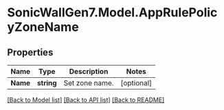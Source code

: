 # SonicWallGen7.Model.AppRulePolicyZoneName

## Properties

Name | Type | Description | Notes
------------ | ------------- | ------------- | -------------
**Name** | **string** | Set zone name. | [optional] 

[[Back to Model list]](../README.md#documentation-for-models) [[Back to API list]](../README.md#documentation-for-api-endpoints) [[Back to README]](../README.md)

